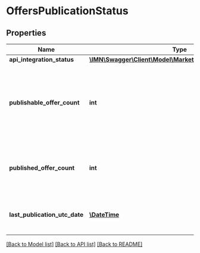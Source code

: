 # OffersPublicationStatus

## Properties
Name | Type | Description | Notes
------------ | ------------- | ------------- | -------------
**api_integration_status** | [**\IMN\Swagger\Client\Model\MarketplaceApiIntegrationStatus**](MarketplaceApiIntegrationStatus.md) |  | 
**publishable_offer_count** | **int** | NULL - NOT AVAILABLE FOR NOW - The publishable offer count for this target marketplace (considering the product matching) | [optional] 
**published_offer_count** | **int** | NULL - NOT AVAILABLE FOR NOW - The published offer count to this target marketplace | [optional] 
**last_publication_utc_date** | [**\DateTime**](\DateTime.md) | The last synchronization of the offers from the source marketplace | [optional] 

[[Back to Model list]](../README.md#documentation-for-models) [[Back to API list]](../README.md#documentation-for-api-endpoints) [[Back to README]](../README.md)


